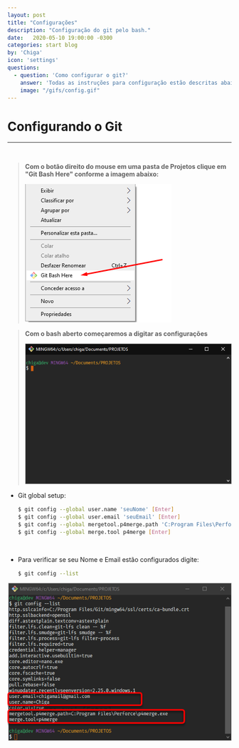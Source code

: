 ```yaml
---
layout: post
title: "Configurações"
description: "Configuração do git pelo bash."
date:   2020-05-10 19:00:00 -0300
categories: start blog
by: 'Chiga'
icon: 'settings'
questions:
  - question: 'Como configurar o git?'
    answer: 'Todas as instruções para configuração estão descritas abaixo.'
    image: "/gifs/config.gif"
---
```



# Configurando o Git
-----
<br>

> **Com o botão direito do mouse em uma pasta de Projetos clique em "Git Bash Here" conforme a imagem abaixo:**
> 
> ![install](./../assets/img/config/conf1.png)

> **Com o bash aberto começaremos a digitar as configurações**
>
> ![install](./../assets/img/config/conf2.png)


* Git global setup:
  ```bash
  $ git config --global user.name 'seuNome' [Enter]
  $ git config --global user.email 'seuEmail' [Enter]
  $ git config --global mergetool.p4merge.path 'C:Program Files\Perforce\p4merge.exe' [Enter]
  $ git config --global merge.tool p4merge [Enter]
  ```
<br>

* Para verificar se seu Nome e Email estão configurados digite:
  ```bash
  $ git config --list
  ```
![install](./../assets/img/config/conf3.png)

<br>

